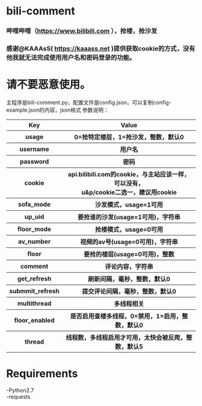 # bili-comment
### 哔哩哔哩（https://www.bilibili.com ），抢楼，抢沙发  
### 感谢@KAAAsS( https://kaaass.net )提供获取cookie的方式，没有他我就无法完成使用用户名和密码登录的功能。  
# 请不要恶意使用。  
主程序是bili-comment.py，配置文件是config.json，可以复制config-example.json的内容，json格式
参数说明：  
<table>
<tr><th>Key</th><th>Value</th></tr>
<tr><th>usage</th><th>0=抢特定楼层，1=抢沙发，整数，默认0</tr></th>
<tr><th>username</th><th>用户名</tr></th>
<tr><th>password</th><th>密码</tr></th>
<tr><th>cookie</th><th>api.bilibili.com的cookie，与主站应该一样，可以没有，<br />u&p/cookie二选一，建议用cookie</tr></th>
<tr><th>sofa_mode</th><th>沙发模式，usage=1可用</tr></th>
<tr><th>up_uid</th><th>要抢谁的沙发(usage=1可用)，字符串</tr></th>
<tr><th>floor_mode</th><th>抢楼模式，usage=0可用</tr></th>
<tr><th>av_number</th><th>视频的av号(usage=0可用)，字符串</tr></th>
<tr><th>floor</th><th>要抢的楼层(usage=0可用)，整数</tr></th>
<tr><th>comment</th><th>评论内容，字符串</tr></th>
<tr><th>get_refresh</th><th>刷新间隔，毫秒，整数，默认0</tr></th>
<tr><th>submmit_refresh</th><th>提交评论间隔，毫秒，整数，默认0</tr></th>
<tr><th>multithread</th><th>多线程相关</tr></th>
<tr><th>floor_enabled</th><th>是否启用查楼多线程，0=禁用，1=启用，整数，默认0</tr></th>
<tr><th>thread</th><th>线程数，多线程启用才可用，太快会被反爬，整数，默认5</tr></th>
</table>

# Requirements
-Python2.7  
-requests

